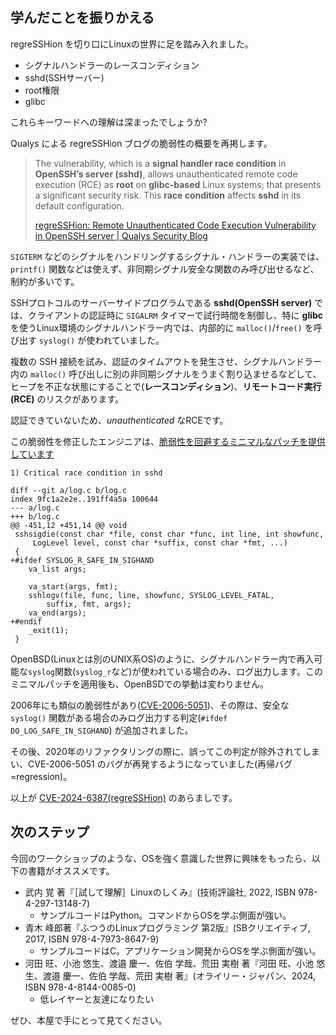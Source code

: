 ## 学んだことを振りかえる

regreSSHion を切り口にLinuxの世界に足を踏み入れました。

- シグナルハンドラーのレースコンディション
- sshd(SSHサーバー)
- root権限
- glibc

これらキーワードへの理解は深まったでしょうか?

Qualys による regreSSHion ブログの脆弱性の概要を再掲します。

> The vulnerability, which is a **signal handler race condition** in **OpenSSH’s server (sshd)**, allows unauthenticated remote code execution (RCE) as **root** on **glibc-based** Linux systems; that presents a significant security risk. This **race condition** affects **sshd** in its default configuration.
>
> [regreSSHion: Remote Unauthenticated Code Execution Vulnerability in OpenSSH server \| Qualys Security Blog](https://blog.qualys.com/vulnerabilities-threat-research/2024/07/01/regresshion-remote-unauthenticated-code-execution-vulnerability-in-openssh-server)

`SIGTERM` などのシグナルをハンドリングするシグナル・ハンドラーの実装では、`printf()` 関数などは使えず、非同期シグナル安全な関数のみ呼び出せるなど、制約が多いです。

SSHプロトコルのサーバーサイドプログラムである **sshd(OpenSSH server)** では、クライアントの認証時に `SIGALRM` タイマーで試行時間を制御し、特に **glibc** を使うLinux環境のシグナルハンドラー内では、内部的に `malloc()`/`free()` を呼び出す `syslog()` が使われていました。

複数の SSH 接続を試み、認証のタイムアウトを発生させ、シグナルハンドラー内の `malloc()` 呼び出しに別の非同期シグナルをうまく割り込ませるなどして、ヒープを不正な状態にすることで(**レースコンディション**)、**リモートコード実行(RCE)** のリスクがあります。

認証できていないため、*unauthenticated* なRCEです。


この脆弱性を修正したエンジニアは、[脆弱性を回避するミニマルなパッチを提供しています](https://marc.info/?l=oss-security&m=171982317624594)

```
1) Critical race condition in sshd

diff --git a/log.c b/log.c
index 9fc1a2e2e..191ff4a5a 100644
--- a/log.c
+++ b/log.c
@@ -451,12 +451,14 @@ void
 sshsigdie(const char *file, const char *func, int line, int showfunc,
     LogLevel level, const char *suffix, const char *fmt, ...)
 {
+#ifdef SYSLOG_R_SAFE_IN_SIGHAND
 	va_list args;
 
 	va_start(args, fmt);
 	sshlogv(file, func, line, showfunc, SYSLOG_LEVEL_FATAL,
 	    suffix, fmt, args);
 	va_end(args);
+#endif
 	_exit(1);
 }
```

OpenBSD(Linuxとは別のUNIX系OS)のように、シグナルハンドラー内で再入可能な`syslog`関数(`syslog_r`など)が使われている場合のみ、ログ出力します。このミニマルパッチを適用後も、OpenBSDでの挙動は変わりません。

2006年にも類似の脆弱性があり([CVE-2006-5051](https://cve.mitre.org/cgi-bin/cvename.cgi?name=CVE-2006-5051))、その際は、安全な `syslog()` 関数がある場合のみログ出力する判定(`#ifdef DO_LOG_SAFE_IN_SIGHAND`) が追加されました。

その後、2020年のリファクタリングの際に、誤ってこの判定が除外されてしまい、CVE-2006-5051 のバグが再発するようになっていました(再帰バグ=regression)。

以上が [CVE-2024-6387(regreSSHion)](https://nvd.nist.gov/vuln/detail/CVE-2024-6387) のあらましです。


## 次のステップ

今回のワークショップのような、OSを強く意識した世界に興味をもったら、以下の書籍がオススメです。

- 武内 覚 著『［試して理解］Linuxのしくみ』(技術評論社, 2022, ISBN 978-4-297-13148-7)
    - サンプルコードはPython。コマンドからOSを学ぶ側面が強い。
- 青木 峰郎著『ふつうのLinuxプログラミング 第2版』(SBクリエイティブ, 2017, ISBN 978-4-7973-8647-9)
    - サンプルコードはC。アプリケーション開発からOSを学ぶ側面が強い。
- 河田 旺、小池 悠生、渡邉 慶一、佐伯 学哉、荒田 実樹 著『河田 旺、小池 悠生、渡邉 慶一、佐伯 学哉、荒田 実樹 著』(オライリー・ジャパン、2024, ISBN 978-4-8144-0085-0)
    - 低レイヤーと友達になりたい

ぜひ、本屋で手にとって見てください。
